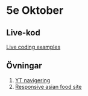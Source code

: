 # 5e Oktober

## Live-kod
[Live coding examples](live-coding/)

## Övningar
1. [YT navigering](exercises/exercise_yt_nav.md)
2. [Responsive asian food site](exercises/exercise_asianfood.md)
